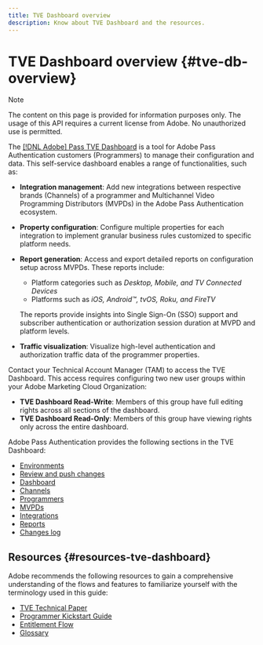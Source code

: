 ```yaml
---
title: TVE Dashboard overview
description: Know about TVE Dashboard and the resources.
---
```


# TVE Dashboard overview {#tve-db-overview}

>[!NOTE]
>
>The content on this page is provided for information purposes only. The usage of this API requires a current license from Adobe. No unauthorized use is permitted.

The [[!DNL Adobe] Pass TVE Dashboard](https://console.auth.adobe.com/) is a tool for Adobe Pass Authentication customers (Programmers) to manage their configuration and data. This self-service dashboard enables a range of functionalities, such as:

* **Integration management**: Add new integrations between respective brands (Channels) of a programmer and Multichannel Video Programming Distributors (MVPDs) in the Adobe Pass Authentication ecosystem.

* **Property configuration**: Configure multiple properties for each integration to implement granular business rules customized to specific platform needs.

* **Report generation**: Access and export detailed reports on configuration setup across MVPDs. These reports include:
    * Platform categories such as *Desktop, Mobile, and TV Connected Devices* 
    * Platforms such as *iOS, Android&trade;, tvOS, Roku, and FireTV*
    
    The reports provide insights into Single Sign-On (SSO) support and subscriber authentication or authorization session duration at MVPD and platform levels.

* **Traffic visualization**: Visualize high-level authentication and authorization traffic data of the programmer properties.

Contact your Technical Account Manager (TAM) to access the TVE Dashboard. This access requires configuring two new user groups within your Adobe Marketing Cloud Organization:

* **TVE Dashboard Read-Write**: Members of this group have full editing rights across all sections of the dashboard.
* **TVE Dashboard Read-Only**: Members of this group have viewing rights only across the entire dashboard.

Adobe Pass Authentication provides the following sections in the TVE Dashboard:

* [Environments](/help/authentication/tve-dashboard-environments.md)
* [Review and push changes](/help/authentication/tve-dashboard-review-push-changes.md)
* [Dashboard](/help/authentication/tve-dashboard-home.md)
* [Channels](/help/authentication/tve-dashboard-channels.md)
* [Programmers](/help/authentication/tve-dashboard-programmers.md)
* [MVPDs](/help/authentication/tve-dashboard-mvpds.md)
* [Integrations](/help/authentication/tve-dashboard-integrations.md)
* [Reports](/help/authentication/tve-dashboard-reports.md)
* [Changes log](/help/authentication/tve-dashboard-changes-log.md)

## Resources {#resources-tve-dashboard}

Adobe recommends the following resources to gain a comprehensive understanding of the flows and features to familiarize yourself with the terminology used in this guide:

* [TVE Technical Paper](/help/authentication/technical-paper.md)
* [Programmer Kickstart Guide](/help/authentication/programmer-kickstart-guide.md)
* [Entitlement Flow](/help/authentication/entitlement-flow.md)
* [Glossary](/help/authentication/glossary.md)


